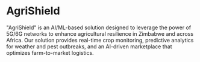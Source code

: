 # AgriShield
"AgriShield" is an AI/ML-based solution designed to leverage the power of 5G/6G networks to enhance agricultural resilience in Zimbabwe and across Africa. Our solution provides real-time crop monitoring, predictive analytics for weather and pest outbreaks, and an AI-driven marketplace that optimizes farm-to-market logistics.
